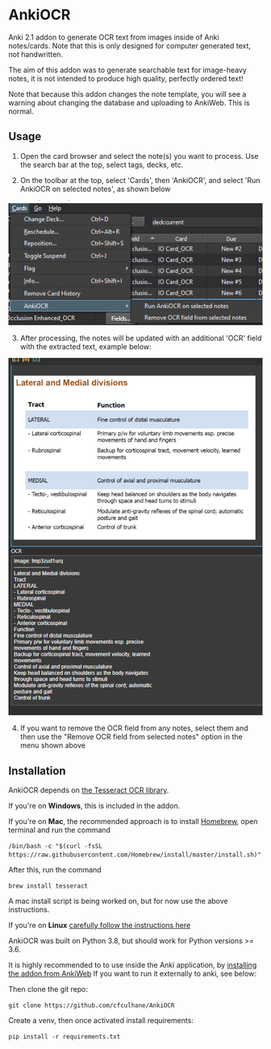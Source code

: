 # AnkiOCR

Anki 2.1 addon to generate OCR text from images inside of Anki notes/cards. Note that this is only designed for computer generated text, not handwritten.

The aim of this addon was to generate searchable text for image-heavy notes, it is not intended to produce high quality, perfectly ordered text!

Note that because this addon changes the note template, you will see a warning about changing the database and uploading to AnkiWeb. This is normal.

## Usage

1. Open the card browser and select the note(s) you want to process. Use the search bar at the top, select tags, decks, etc.

2. On the toolbar at the top, select 'Cards', then 'AnkiOCR', and select 'Run AnkiOCR on selected notes', as shown below

![docs/menu.png](docs/menu.png) 

3. After processing, the notes will be updated with an additional 'OCR' field with the extracted text, example below:

![docs/update_field.png](docs/update_field.png) 

4. If you want to remove the OCR field from any notes, select them and then use the "Remove OCR field from selected notes" option in the menu shown above

## Installation

AnkiOCR depends on [the Tesseract OCR library](https://github.com/tesseract-ocr/tesseract).

If you're on **Windows**, this is included in the addon.

If you're on **Mac**, the recommended approach is to install [Homebrew](https://brew.sh/), open terminal and run the command

`/bin/bash -c "$(curl -fsSL https://raw.githubusercontent.com/Homebrew/install/master/install.sh)"`

After this, run the command

`brew install tesseract`

A mac install script is being worked on, but for now use the above instructions.

If you're on **Linux** [carefully follow the instructions here](https://tesseract-ocr.github.io/tessdoc/Home.html)

AnkiOCR was built on Python 3.8, but should work for Python versions >= 3.6.

It is highly recommended to to use inside the Anki application, by [installing the addon from AnkiWeb](https://ankiweb.net/shared/info/450181164)
If you want to run it externally to anki, see below:

Then clone the git repo:

`git clone https://github.com/cfculhane/AnkiOCR`

Create a venv, then once activated install requirements:

`pip install -r requirements.txt`




